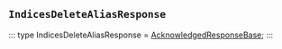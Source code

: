 ## `IndicesDeleteAliasResponse`
:::
type IndicesDeleteAliasResponse = [AcknowledgedResponseBase](./AcknowledgedResponseBase.md);
:::
